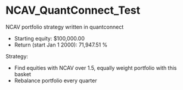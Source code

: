 # NCAV_QuantConnect_Test
NCAV portfolio strategy written in quantconnect 
- Starting equity: $100,000.00
- Return (start Jan 1 2000): 71,947.51 %

Strategy:
- Find equities with NCAV over 1.5, equally weight portfolio with this basket
- Rebalance portfolio every quarter
